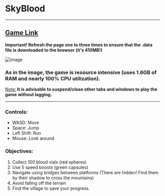 <head>
  <link rel="stylesheet" href="https://cdn.jsdelivr.net/npm/bootstrap@4.0.0/dist/css/bootstrap.min.css" integrity="sha384-Gn5384xqQ1aoWXA+058RXPxPg6fy4IWvTNh0E263XmFcJlSAwiGgFAW/dAiS6JXm" crossorigin="anonymous">
</head>
<body>

  # SkyBlood
  ---
  
  ## [Game Link](https://Tada-TOT.github.io/SkyBlood/)
  
  **Important! Refresh the page one to three times to ensure that the .data file is downloaded to the browser (it's 410MB!)**
  
  ![image](https://github.com/user-attachments/assets/65c647e1-7aa9-455b-84c5-f638f8c145a2)
  
  ### As in the image, the game is resource intensive (uses 1.6GB of RAM and nearly 100% CPU utilization).
  <div class="alert alert-block alert-warning" role="alert">
    <ins>Note:</ins><strong> It is advisable to suspend/close other tabs and windows to play the game without lagging.</strong>
  </div>
  
  ---
  
  ### Controls:
  - WASD: Move
  - Space: Jump
  - Left Shift: Run
  - Mouse: Look around
  
  ### Objectives:
  1. Collect 100 blood vials (red spheres)
  2. Use 5 speed boosts (green capsules)
  3. Navigate using bridges between platforms (There are hidden! Find them by their shadow to cross the mountains)
  4. Avoid falling off the terrain
  5. Find the village to save your progress.
</body>
